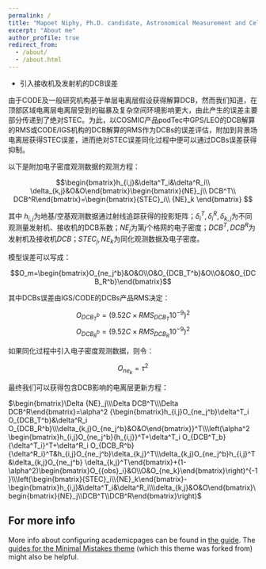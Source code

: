 ```yaml
---
permalink: /
title: "Mapoet Niphy, Ph.D. candidate, Astronomical Measurement and Celestial Mechanics"
excerpt: "About me"
author_profile: true
redirect_from: 
  - /about/
  - /about.html
---
```


- 引入接收机及发射机的DCB误差

由于CODE及一般研究机构基于单层电离层假设获得解算DCB，然而我们知道，在顶部区域电离层电离层受到的磁暴及复杂空间环境影响更大，由此产生的误差主要部分传递到了绝对STEC。为此，以COSMIC产品podTec中GPS/LEO的DCB解算的RMS或CODE/IGS机构的DCB解算的RMS作为DCBs的误差评估，附加到背景场电离层获得STEC误差，进而绝对STEC误差同化过程中便可以通过DCBs误差获得抑制。  
    
以下是附加电子密度观测数据的观测方程：
    
$$\begin{bmatrix}h_{i,j}&\delta^T_i&\delta^R_i\\ \delta_{k,j}&O&O\end{bmatrix}\begin{bmatrix}{NE}_j\\ DCB^T\\ DCB^R\end{bmatrix}=\begin{bmatrix}{STEC}_i\\ {NE}_k \end{bmatrix} $$

其中 $h_{i,j}$为地基/空基观测数据通过射线追踪获得的投影矩阵；$\delta^T_i,\delta^R_i,\delta_{k,j}$为不同观测量发射机、接收机的DCB系数；$NE_j$为第$j$个格网的电子密度；$DCB^T,DCB^R$为发射机及接收机$DCB$；$STEC_j,NE_k$为同化观测数据及电子密度。

模型误差可以写成：

$$O_m=\begin{bmatrix}O_{ne_j^b}&O&O\\O&O_{DCB_T^b}&O\\O&O&O_{DCB_R^b}\end{bmatrix}$$
        
 其中DCBs误差由IGS/CODE的DCBs产品RMS决定：

$$O_{DCB_T^b}=(9.52C \times RMS_{DCB_T}10^{-9})^2$$
$$O_{DCB_R^b}=(9.52C \times RMS_{DCB_R}10^{-9})^2$$
        
如果同化过程中引入电子密度观测数据，则令：

$$O_{ne_k}=\tau^2$$

最终我们可以获得包含DCB影响的电离层更新方程：

$\begin{bmatrix}\Delta {NE}_j\\\Delta DCB^T\\\Delta DCB^R\end{bmatrix}=\alpha^2 {\begin{bmatrix}h_{i,j}O_{ne_j^b}\delta^T_i O_{DCB_T^b}&\delta^R_i O_{DCB_R^b}\\\delta_{k,j}O_{ne_j^b}&O&O\end{bmatrix}}^T\\\left(\alpha^2 \begin{bmatrix}h_{i,j}O_{ne_j^b}{h_{i,j}}^T+\delta^T_i O_{DCB^T_b}{\delta^T_i}^T+\delta^R_i O_{DCB_R^b}{\delta^R_i}^T&h_{i,j}O_{ne_j^b}\delta_{k,j}^T\\\delta_{k,j}O_{ne_j^b}h_{i,j}^T&\delta_{k,j}O_{ne_j^b} \delta_{k,j}^T\end{bmatrix}+(1-\alpha^2)\begin{bmatrix}O_{{obs}_i}&O\\O&O_{ne_k}\end{bmatrix}\right)^{-1}\\\left(\begin{bmatrix}{STEC}_i\\{NE}_k\end{bmatrix}-\begin{bmatrix}h_{i,j}&\delta^T_i&\delta^R_i\\\delta_{k,j}&O&O\end{bmatrix}\begin{bmatrix}{NE}_j\\DCB^T\\DCB^R\end{bmatrix}\right)$


For more info
------
More info about configuring academicpages can be found in [the guide](https://academicpages.github.io/markdown/). The [guides for the Minimal Mistakes theme](https://mmistakes.github.io/minimal-mistakes/docs/configuration/) (which this theme was forked from) might also be helpful.
